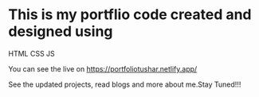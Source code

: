 # This is my portflio code created and designed using

HTML
CSS
JS

You can see the live on https://portfoliotushar.netlify.app/ 

See the updated projects, read blogs and more about me.Stay Tuned!!!